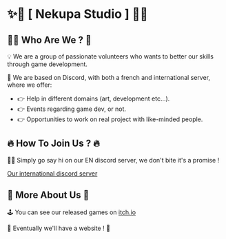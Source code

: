 # ✨🌟 [ Nekupa Studio ] 🌟✨

## 👨‍💻 Who Are We ? 🤔

💡 We are a group of passionate volunteers who wants to better our skills through game development.

📱 We are based on Discord, with both a french and international server, where we offer:

- 👉 Help in different domains (art, development etc...).
- 👉 Events regarding game dev, or not.
- 👉 Opportunities to work on real project with like-minded people.

## 🔥 How To Join Us ? 🔥

👋🌐 Simply go say hi on our EN discord server, we don't bite it's a promise !

[Our international discord server](https://discord.gg/wzff8Px65a)

## 👀 More About Us 👀

🕹 You can see our released games on [itch.io](https://nekupa-studio.itch.io/)

🚧 Eventually we'll have a website ! 🚧
